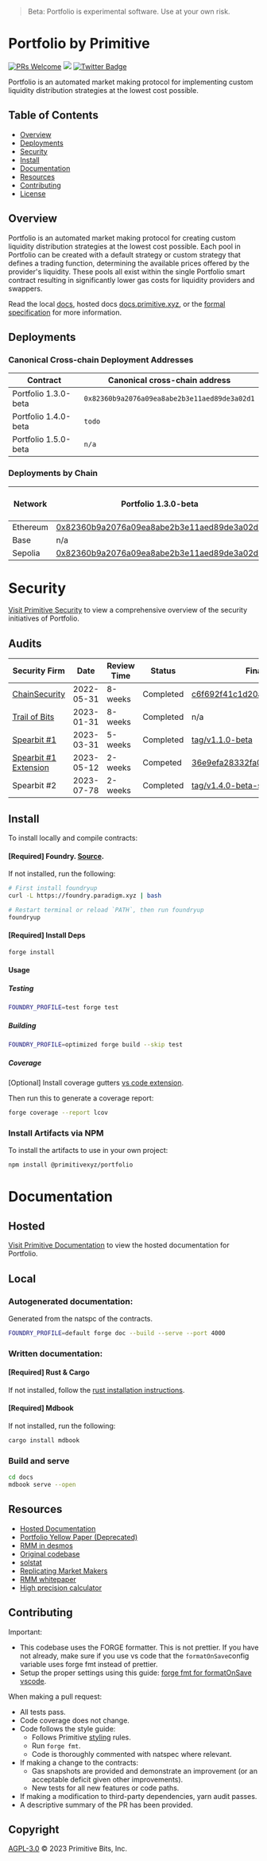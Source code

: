 > Beta: Portfolio is experimental software. Use at your own risk.

# Portfolio by Primitive
[![PRs Welcome](https://img.shields.io/badge/PRs-welcome-brightgreen.svg)](https://github.com/primitivefinance/portfolio#contributing) [![](https://dcbadge.vercel.app/api/server/primitive?style=flat)](https://discord.gg/primitive) [![Twitter Badge](https://badgen.net/badge/icon/twitter?icon=twitter&label)](https://twitter.com/primitivefi)

Portfolio is an automated market making protocol for implementing custom liquidity distribution strategies at the lowest cost possible.

## Table of Contents

- [Overview](#overview)
- [Deployments](#deployments)
- [Security](#security)
- [Install](#install)
- [Documentation](#documentation)
- [Resources](#resources)
- [Contributing](#contributing)
- [License](#license)

## Overview

Portfolio is an automated market making protocol for creating custom liquidity distribution strategies at the lowest cost possible. Each pool in Portfolio can be created with a default strategy or custom strategy that defines a trading function, determining the available prices offered by the provider's liquidity. These pools all exist within the single Portfolio smart contract resulting in significantly lower gas costs for liquidity providers and swappers.

Read the local [docs](./docs/src/), hosted docs [docs.primitive.xyz](https://docs.primitive.xyz), or the [formal specification](https://primitive.xyz/whitepaper) for more information.


## Deployments

### Canonical Cross-chain Deployment Addresses

| Contract             | Canonical cross-chain address                |
| -------------------- | -------------------------------------------- |
| Portfolio 1.3.0-beta | `0x82360b9a2076a09ea8abe2b3e11aed89de3a02d1` |
| Portfolio 1.4.0-beta | `todo`                                       |
| Portfolio 1.5.0-beta | `n/a`                                       |

### Deployments by Chain

| Network  | Portfolio 1.3.0-beta                                                                                                          | Portfolio v1.4.0-beta | Portfolio v1.5.0-beta |
| -------- | ----------------------------------------------------------------------------------------------------------------------------- | --------------------- | --------------------- |
| Ethereum | [0x82360b9a2076a09ea8abe2b3e11aed89de3a02d1](https://etherscan.io/address/0x82360b9a2076a09ea8abe2b3e11aed89de3a02d1 )        | n/a                  |n/a                  |
| Base     | n/a                                                                                                                           | n/a                  |n/a                  |
| Sepolia  | [0x82360b9a2076a09ea8abe2b3e11aed89de3a02d1](https://sepolia.etherscan.io/address/0x82360b9a2076a09ea8abe2b3e11aed89de3a02d1) | n/a                  |n/a                  |

# Security

[Visit Primitive Security](https://www.primitive.xyz/security) to view a comprehensive overview of the security initiatives of Portfolio.

## Audits

| Security Firm                                                                                                 | Date       | Review Time | Status    | Final Commit w/ Fixes                                                                                                                         |
| ------------------------------------------------------------------------------------------------------------- | ---------- | ----------- | --------- | --------------------------------------------------------------------------------------------------------------------------------------------- |
| [ChainSecurity](https://github.com/primitivefinance/security/blob/main/audits/portfolio/chainsecurity.pdf)    | 2022-05-31 | 8-weeks     | Completed | [c6f692f41c1d20ac09acb832923bd46500fd8e06](https://github.com/primitivefinance/portfolio/commit/c6f692f41c1d20ac09acb832923bd46500fd8e06)     |
| [Trail of Bits](https://github.com/primitivefinance/security/blob/main/audits/portfolio/trailofbits.pdf)      | 2023-01-31 | 8-weeks     | Completed | n/a                                                                                                                                           |
| [Spearbit #1](https://github.com/primitivefinance/security/blob/main/audits/portfolio/spearbit.pdf)           | 2023-03-31 | 5-weeks     | Completed | [tag/v1.1.0-beta](https://github.com/primitivefinance/portfolio/releases/tag/v1.1.0-beta)                                                     |
| [Spearbit #1 Extension](https://github.com/primitivefinance/security/blob/main/audits/portfolio/spearbit.pdf) | 2023-05-12 | 2-weeks     | Competed  | [36e9efa28332fa03f6d5910edda2fec2f5937190](https://github.com/primitivefinance/portfolio/commit/36e9efa28332fa03f6d5910edda2fec2f5937190 )    |
| Spearbit #2                                                                                                   | 2023-07-78 | 2-weeks     | Completed | [tag/v1.4.0-beta-spearbit-2023-08-complete](https://github.com/primitivefinance/portfolio/releases/tag/v1.4.0-beta-spearbit-2023-08-complete) |

## Install

To install locally and compile contracts: 

#### [Required] Foundry. [Source](https://github.com/foundry-rs/foundry).
If not installed, run the following:
```bash
# First install foundryup
curl -L https://foundry.paradigm.xyz | bash

# Restart terminal or reload `PATH`, then run foundryup
foundryup
```
#### [Required] Install Deps
```bash
forge install
```

#### Usage

##### Testing
```bash
FOUNDRY_PROFILE=test forge test
```

##### Building
```bash
FOUNDRY_PROFILE=optimized forge build --skip test
```

##### Coverage

[Optional] Install coverage gutters [vs code extension](https://github.com/ryanluker/vscode-coverage-gutters).

Then run this to generate a coverage report:

```bash
forge coverage --report lcov
```

### Install Artifacts via NPM
To install the artifacts to use in your own project:


```bash
npm install @primitivexyz/portfolio
```


# Documentation

## Hosted
[Visit Primitive Documentation](https://docs.primitive.xyz) to view the hosted documentation for Portfolio.


## Local

### Autogenerated documentation:

Generated from the natspc of the contracts.

```bash
FOUNDRY_PROFILE=default forge doc --build --serve --port 4000
```

### Written documentation:

#### [Required] Rust & Cargo
If not installed, follow the [rust installation instructions](https://www.rust-lang.org/tools/install).

#### [Required] Mdbook
If not installed, run the following:
```bash
cargo install mdbook
```

### Build and serve

```bash
cd docs
mdbook serve --open
```



## Resources

- [Hosted Documentation](https://docs.primitive.xyz)
- [Portfolio Yellow Paper (Deprecated)](https://www.primitive.xyz/papers/yellow.pdf)
- [RMM in desmos](https://www.desmos.com/calculator/8py0nzdgfp)
- [Original codebase](https://github.com/primitivefinance/rmm-core)
- [solstat](https://github.com/primitivefinance/solstat)
- [Replicating Market Makers](https://github.com/angeris/angeris.github.io/blob/master/papers/rmms.pdf)
- [RMM whitepaper](https://primitive.xyz/whitepaper)
- [High precision calculator](https://keisan.casio.com/calculator)


## Contributing

Important:
- This codebase uses the FORGE formatter. This is not prettier. If you have not already, make sure if you use vs code that the `formatOnSave`config variable uses forge fmt instead of prettier.
- Setup the proper settings using this guide: [forge fmt for formatOnSave vscode](https://github.com/juanfranblanco/vscode-solidity/pull/359#issue-1344943156).

When making a pull request:
- All tests pass.
- Code coverage does not change.
- Code follows the style guide:
    - Follows Primitive [styling](https://github.com/primitivefinance/pso-sol) rules.
    - Run `forge fmt`.
    - Code is thoroughly commented with natspec where relevant.
- If making a change to the contracts:
    - Gas snapshots are provided and demonstrate an improvement (or an acceptable deficit given other improvements).
    - New tests for all new features or code paths.
- If making a modification to third-party dependencies, yarn audit passes.
- A descriptive summary of the PR has been provided.


## Copyright

[AGPL-3.0](./LICENSE) © 2023 Primitive Bits, Inc.